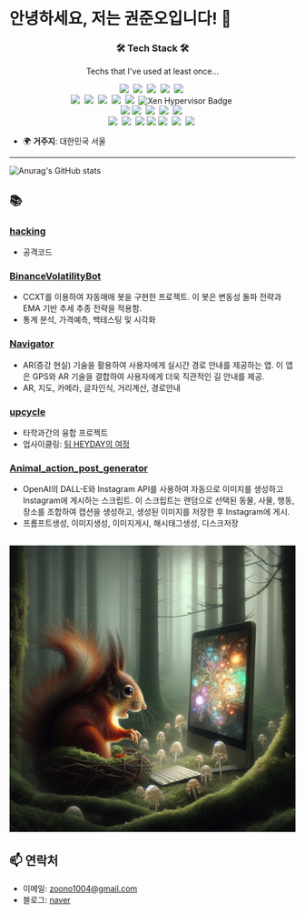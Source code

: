 # 안녕하세요, 저는 권준오입니다! 👋



<h3 align="center">🛠 Tech Stack 🛠</h3>

<p align="center"> Techs that I've used at least once... </p>

<p align="center">
  <img src="https://img.shields.io/badge/Python-3766AB?style=flat-square&logo=Python&logoColor=white"/></a>&nbsp 
  <img src="https://img.shields.io/badge/Java-007396?style=flat-square&logo=java&logoColor=white"/></a>&nbsp 
  <img src="https://img.shields.io/badge/Kotlin-0095D5?style=flat-square&logo=kotlin&logoColor=white"/></a>&nbsp 
  <img src="https://img.shields.io/badge/Android-3DDC84?style=flat-square&logo=android&logoColor=white"/></a>&nbsp 
  <img src="https://img.shields.io/badge/Assembly_Language-6DB33F?style=flat-square&logo=Assembly&logoColor=white" />&nbsp;
  <br>
  <img src="https://img.shields.io/badge/Docker-2496ED?style=flat-square&logo=docker&logoColor=white"/></a>&nbsp 
  <img src="https://img.shields.io/badge/Kubernetes-326CE5?style=flat-square&logo=kubernetes&logoColor=white"/></a>&nbsp 
  <img src="https://img.shields.io/badge/AWS-333664?style=flat-square&logo=amazon-aws&logoColor=white"/></a>&nbsp 
  <img src="https://img.shields.io/badge/Google%20Cloud-4285F4?style=flat-square&logo=Google%20Cloud&logoColor=white"/></a>&nbsp 
  <img src="https://img.shields.io/badge/X%20Window-003262?style=flat-square&logo=x-window&logoColor=white"/></a>&nbsp 
  <img src="https://img.shields.io/badge/Hypervisor-0078D7?style=flat-square&logo=Xen&logoColor=white" alt="Xen Hypervisor Badge" />&nbsp 

  <br>
  <img src="https://img.shields.io/badge/Hypervisor-0078D7?style=flat-square&logo=VMware&logoColor=white" />
  <img src="https://img.shields.io/badge/Terraform-7B42BC?style=flat-square&logo=Terraform&logoColor=white"/></a>&nbsp 
  <img src="https://img.shields.io/badge/TensorFlow-FF6F00?style=flat-square&logo=TensorFlow&logoColor=white"/></a>&nbsp
  <img src="https://img.shields.io/badge/Mysql-E6B91E?style=flat-square&logo=MySql&logoColor=white"/></a>&nbsp 
  <img src="https://img.shields.io/badge/Firebase-FFCA28?style=flat-square&logo=Firebase&logoColor=white"/></a>&nbsp
  <br>
  <img src="https://img.shields.io/badge/C++-00599C?style=flat-square&logo=C%2B%2B&logoColor=white"/></a>&nbsp 
  <img src="https://img.shields.io/badge/C-A8B9CC?style=flat-square&logo=C&logoColor=white"/></a>&nbsp 
  <img src="https://img.shields.io/badge/PHP-777BB4?style=flat-square&logo=php&logoColor=white"/>
  <img src="https://img.shields.io/badge/Node.js-339933?style=flat-square&logo=Node.js&logoColor=white"/>
  <img src="https://img.shields.io/badge/Javascript-ffb13b?style=flat-square&logo=javascript&logoColor=white"/></a>&nbsp 
  <img src="https://img.shields.io/badge/css-1572B6?style=flat-square&logo=css3&logoColor=white"/></a>&nbsp 
  <img src="https://img.shields.io/badge/SpringBoot-6DB33F?style=flat-square&logo=Spring&logoColor=white"/></a>&nbsp 
</p>


- 🌍 **거주지**: 대한민국 서울

---
![Anurag's GitHub stats](https://github-readme-stats.vercel.app/api?username=ddjunho&show_icons=true&theme=swift)
## 📚 
### [hacking](https://github.com/ddjunho/hacking)
- 공격코드

### [BinanceVolatilityBot](https://github.com/ddjunho/BinanceVolatilityBot)
- CCXT를 이용하여 자동매매 봇을 구현한 프로젝트. 이 봇은 변동성 돌파 전략과 EMA 기반 추세 추종 전략을 적용함.
- 통계 분석, 가격예측, 백테스팅 및 시각화

### [Navigator](https://github.com/ddjunho/Navigator)
- AR(증강 현실) 기술을 활용하여 사용자에게 실시간 경로 안내를 제공하는 앱. 이 앱은 GPS와 AR 기술을 결합하여 사용자에게 더욱 직관적인 길 안내를 제공.
- AR, 지도, 카메라, 글자인식, 거리계산, 경로안내

### [upcycle](https://github.com/ddjunho/upcycle)
- 타학과간의 융합 프로젝트
- 업사이클링: [팀 HEYDAY의 여정](https://kosi6971.github.io/upcycle/html/intro.html)

### [Animal_action_post_generator](https://github.com/ddjunho/animal_action_post_generator)
- OpenAI의 DALL-E와 Instagram API를 사용하여 자동으로 이미지를 생성하고 Instagram에 게시하는 스크립트. 이 스크립트는 랜덤으로 선택된 동물, 사물, 행동, 장소를 조합하여 캡션을 생성하고, 생성된 이미지를 저장한 후 Instagram에 게시.
- 프롬프트생성, 이미지생성, 이미지게시, 해시태그생성, 디스크저장
  

![Example Image](https://github.com/ddjunho/animal_action_post_generator/blob/main/%EC%9D%B4%EB%AF%B8%EC%A7%80%EC%83%9D%EC%84%B1/%EB%8B%A4%EB%9E%8C%EC%A5%90%EB%8A%94_%ED%8C%90%ED%83%80%EC%A7%80_%EC%88%B2%EC%97%90%EC%84%9C_%EB%AA%A8%EB%8B%88%ED%84%B0%EB%A5%BC_%EC%95%89%EC%95%84_%EC%9E%88%EB%8B%A4..png)
---



## 📫 연락처

- 이메일: [zoono1004@gmail.com](mailto:jzoono1004@gmail.com)
- 블로그: [naver](https://blog.naver.com/zoono1004)

